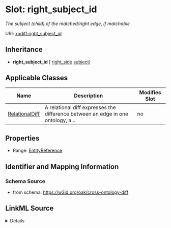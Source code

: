 # Slot: right_subject_id


_The subject (child) of the matched/right edge, if matchable_



URI: [xodiff:right_subject_id](https://w3id.org/oak/cross-ontology-diff/right_subject_id)




## Inheritance

* **right_subject_id** [ [right_side](right_side.md) [subject](subject.md)]





## Applicable Classes

| Name | Description | Modifies Slot |
| --- | --- | --- |
[RelationalDiff](RelationalDiff.md) | A relational diff expresses the difference between an edge in one ontology, a... |  no  |







## Properties

* Range: [EntityReference](EntityReference.md)





## Identifier and Mapping Information







### Schema Source


* from schema: https://w3id.org/oak/cross-ontology-diff




## LinkML Source

<details>
```yaml
name: right_subject_id
description: The subject (child) of the matched/right edge, if matchable
from_schema: https://w3id.org/oak/cross-ontology-diff
rank: 1000
mixins:
- right_side
- subject
alias: right_subject_id
owner: RelationalDiff
domain_of:
- RelationalDiff
range: EntityReference

```
</details>